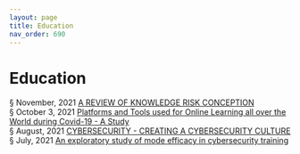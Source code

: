 ```yaml
---
layout: page
title: Education 
nav_order: 690 
---
```


# Education 
§ November, 2021 [A REVIEW OF KNOWLEDGE RISK CONCEPTION](https://archive-a.bsafes.com/docs/A/A-REVIEW-OF-KNOWLEDGE-RISK-CONCEPTION/)  
§ October 3, 2021 [Platforms and Tools used for Online Learning all over the World during Covid-19 - A Study](https://archive-p.bsafes.com/docs/P/Platforms-and-Tools-used-for-Online-Learning-all-over-the-World-during-Covid-A-Study/)  
§ August, 2021 [CYBERSECURITY - CREATING A CYBERSECURITY CULTURE](https://archive-c.bsafes.com/docs/C/CYBERSECURITY-CREATING-A-CYBERSECURITY-CULTURE/)  
§ July, 2021 [An exploratory study of mode efficacy in cybersecurity training](https://archive-a.bsafes.com/docs/A/An-exploratory-study-of-mode-efficacy-in-cybersecurity-training/)  

